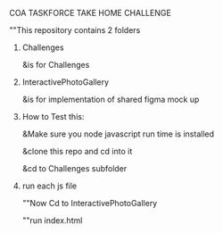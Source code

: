 COA TASKFORCE TAKE HOME CHALLENGE

""This repository contains 2 folders

1. Challenges

    &is for Challenges

2. InteractivePhotoGallery

   &is for implementation of shared figma mock up

3. How to Test this:

   &Make sure you node javascript run time is installed

   &clone this repo and cd into it

   &cd to Challenges subfolder

4. run each js file

   ""Now Cd to InteractivePhotoGallery

   ""run index.html
